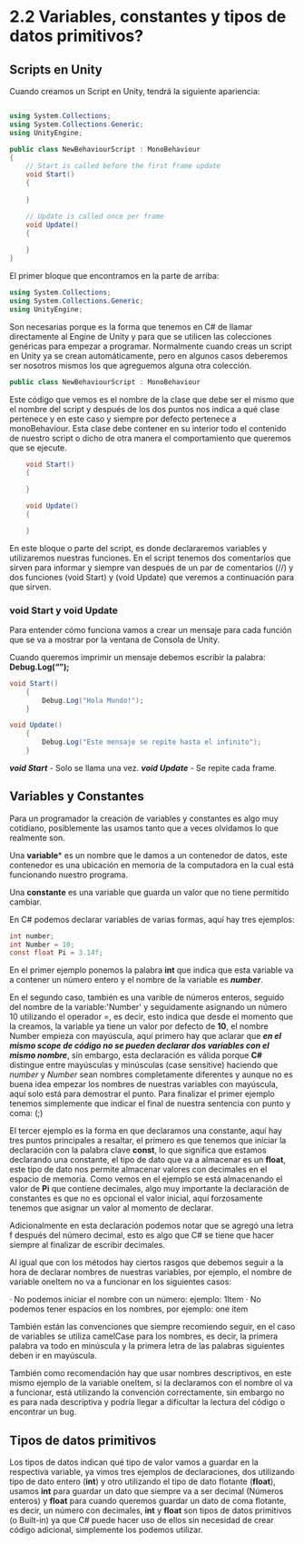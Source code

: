 # 2.2 Variables, constantes y tipos de datos primitivos?

## Scripts en Unity
Cuando creamos un Script en Unity, tendrá la siguiente apariencia:
````C#

using System.Collections;
using System.Collections.Generic;
using UnityEngine;

public class NewBehaviourScript : MonoBehaviour
{
    // Start is called before the first frame update
    void Start()
    {
        
    }

    // Update is called once per frame
    void Update()
    {
        
    }
}

````

El primer bloque que encontramos en la parte de arriba:

````C#
using System.Collections;
using System.Collections.Generic;
using UnityEngine;
````

Son necesarias porque es la forma que tenemos en C# de llamar directamente al Engine de Unity y para que se utilicen las colecciones genéricas para empezar a programar. Normalmente cuando creas un script en Unity ya se crean automáticamente, pero en algunos casos deberemos ser nosotros mismos los que agreguemos alguna otra colección.

````C#
public class NewBehaviourScript : MonoBehaviour

````

Este código que vemos es el nombre de la clase que debe ser el mismo que el nombre del script y después de los dos puntos nos indica a qué clase pertenece y en este caso y siempre por defecto pertenece a monoBehaviour. Esta clase debe contener en su interior todo el contenido de nuestro script o dicho de otra manera el comportamiento que queremos que se ejecute.

````C#
    void Start()
    {
        
    }

    void Update()
    {

    }
````

En este bloque o parte del script, es donde declararemos variables y utilizaremos nuestras funciones. En el script tenemos dos comentarios que sirven para informar y siempre van después de un par de comentarios (//) y dos funciones (void Start) y (void Update) que veremos a continuación para que sirven.

### void Start y void Update
Para entender cómo funciona vamos a crear un mensaje para cada función que se va a mostrar por la ventana de Consola de Unity.

Cuando queremos imprimir un mensaje debemos escribir la palabra:
**Debug.Log(“”);**

````C#
void Start()
    {
        Debug.Log("Hola Mundo!");
    }

void Update()
    {
        Debug.Log("Este mensaje se repite hasta el infinito");
    }
````

***void Start*** - Solo se llama una vez.
***void Update*** - Se repite cada frame.

## Variables y Constantes
Para un programador la creación de variables y constantes es algo muy cotidiano, posiblemente las usamos tanto que a veces olvidamos lo que realmente son.

Una **variable*** es un nombre que le damos a un contenedor de datos, este contenedor es una ubicación en memoria de la computadora en la cual está funcionando nuestro programa.

Una **constante** es una variable que guarda un valor que no tiene permitido cambiar.
    
En C# podemos declarar variables de varias formas, aquí hay tres ejemplos:


````C#
int number;
int Number = 10;
const float Pi = 3.14f;
````

En el primer ejemplo ponemos la palabra **int** que indica que esta variable va a contener un número entero y el nombre de la variable es ***number***.

En el segundo caso, también es una varible de números enteros, seguido del nombre de la variable:'Number' y seguidamente asignando un número 10 utilizando el operador =, es decir, esto indica que desde el momento que la creamos, la variable ya tiene un valor por defecto de **10**, el nombre Number empieza con mayúscula, aquí primero hay que aclarar que ***en el mismo scope de código no se pueden declarar dos variables con el mismo nombre***, sin embargo, esta declaración es válida porque **C#** distingue entre mayúsculas y minúsculas (case sensitive) haciendo que *number* y *Number* sean nombres completamente diferentes y aunque no es buena idea empezar los nombres de nuestras variables con mayúscula, aquí solo está para demostrar el punto. Para finalizar el primer ejemplo tenemos simplemente que indicar el final de nuestra sentencia con punto y coma: (;)

El tercer ejemplo es la forma en que declaramos una constante, aquí hay tres puntos principales a resaltar, el primero es que tenemos que iniciar la declaración con la palabra clave **const**, lo que significa que estamos declarando una constante, el tipo de dato que va a almacenar es un **float**, este tipo de dato nos permite almacenar valores con decimales en el espacio de memoria. Como vemos en el ejemplo se está almacenando el valor de **Pi** que contiene decimales, algo muy importante la declaración de constantes es que no es opcional el valor inicial, aquí forzosamente tenemos que asignar un valor al momento de declarar.

Adicionalmente en esta declaración podemos notar que se agregó una letra f después del número decimal, esto es algo que C# se tiene que hacer siempre al finalizar de escribir decimales.

Al igual que con los métodos hay ciertos rasgos que debemos seguir a la hora de declarar nombres de nuestras variables, por ejemplo, el nombre de variable oneItem no va a funcionar en los siguientes casos:

· No podemos iniciar el nombre con un número: ejemplo: 1Item
· No podemos tener espacios en los nombres, por ejemplo: one item

También están las convenciones que siempre recomiendo seguir, en el caso de variables se utiliza camelCase para los nombres, es decir, la primera palabra va todo en minúscula y la primera letra de las palabras siguientes deben ir en mayúscula.

También como recomendación hay que usar nombres descriptivos, en este mismo ejemplo de la variable oneItem, si la declaramos con el nombre oI va a funcionar, está utilizando la convención correctamente, sin embargo no es para nada descriptiva y podría llegar a dificultar la lectura del código o encontrar un bug.

## Tipos de datos primitivos
Los tipos de datos indican qué tipo de valor vamos a guardar en la respectiva variable, ya vimos tres ejemplos de declaraciones, dos utilizando tipo de dato entero (**int**) y otro utilizando el tipo de dato flotante (**float**), usamos **int** para guardar un dato que siempre va a ser decimal (Números enteros) y **float** para cuando queremos guardar un dato de coma flotante, es decir, un número con decimales, **int** y **float** son tipos de datos primitivos (o Built-in) ya que C# puede hacer uso de ellos sin necesidad de crear código adicional, simplemente los podemos utilizar.




